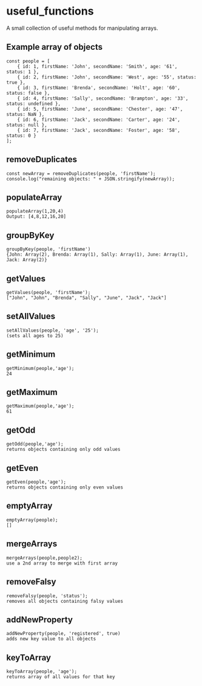 # useful_functions

A small collection of useful methods for manipulating arrays.

## Example array of objects
```
const people = [
    { id: 1, firstName: 'John', secondName: 'Smith', age: '61', status: 1 },
    { id: 2, firstName: 'John', secondName: 'West', age: '55', status: true },
    { id: 3, firstName: 'Brenda', secondName: 'Holt', age: '60', status: false },
    { id: 4, firstName: 'Sally', secondName: 'Brampton', age: '33', status: undefined },
    { id: 5, firstName: 'June', secondName: 'Chester', age: '47', status: NaN },
    { id: 6, firstName: 'Jack', secondName: 'Carter', age: '24', status: null },
    { id: 7, firstName: 'Jack', secondName: 'Foster', age: '58', status: 0 }
];
```

## removeDuplicates
```
const newArray = removeDuplicates(people, 'firstName');
console.log("remaining objects: " + JSON.stringify(newArray));
```

## populateArray
```
populateArray(1,20,4)
Output: [4,8,12,16,20]
```

## groupByKey
```
groupByKey(people, 'firstName')
{John: Array(2), Brenda: Array(1), Sally: Array(1), June: Array(1), Jack: Array(2)}
```

## getValues
```
getValues(people, 'firstName');
["John", "John", "Brenda", "Sally", "June", "Jack", "Jack"]
```

## setAllValues
```
setAllValues(people, 'age', '25');
(sets all ages to 25)
```

## getMinimum
```
getMinimum(people,'age');
24
```

## getMaximum
```
getMaximum(people,'age');
61
```

## getOdd
```
getOdd(people,'age');
returns objects containing only odd values
```

## getEven
```
getEven(people,'age');
returns objects containing only even values
```

## emptyArray
```
emptyArray(people);
[]
```

## mergeArrays
```
mergeArrays(people,people2); 
use a 2nd array to merge with first array
```

## removeFalsy
```
removeFalsy(people, 'status');
removes all objects containing falsy values
```

## addNewProperty
```
addNewProperty(people, 'registered', true)
adds new key value to all objects
```

## keyToArray
```
keyToArray(people, 'age');
returns array of all values for that key
```





